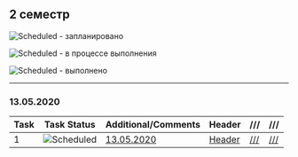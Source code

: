 ## 2 семестр


![Scheduled](https://github.com/AnzhelikaKravchuk/.NET-Training.-Spring-2019/blob/master/Pictures/icons-target.png) - запланировано

![Scheduled](https://github.com/AnzhelikaKravchuk/.NET-Training.-Spring-2019/blob/master/Pictures/icons-inprogress.png) - в процессе выполнения

![Scheduled](https://github.com/AnzhelikaKravchuk/.NET-Training.-Spring-2019/blob/master/Pictures/icons-ok.png) - выполнено

---

### 13.05.2020
| Task | Task Status | Additional/Comments | Header | /// | /// |  
| -------- | -------- | --------|  --------|  --------|  --------|  
| 1 | ![Scheduled](https://github.com/AnzhelikaKravchuk/.NET-Training.-Spring-2019/blob/master/Pictures/icons-ok.png)|[13.05.2020](https://github.com/DoraSafrv/PM.Safronovich.2019/tree/master/2%20%D1%81%D0%B5%D0%BC%D0%B5%D1%81%D1%82%D1%80/13.05.2020)|[Header](https://github.com/DoraSafrv/PM.Safronovich.2019/blob/master/2%20%D1%81%D0%B5%D0%BC%D0%B5%D1%81%D1%82%D1%80/13.05.2020/Student.h)|[///](https://github.com/DoraSafrv/PM.Safronovich.2019/blob/master/2%20%D1%81%D0%B5%D0%BC%D0%B5%D1%81%D1%82%D1%80/13.05.2020/Source.cpp)|[///](https://github.com/DoraSafrv/PM.Safronovich.2019/blob/master/2%20%D1%81%D0%B5%D0%BC%D0%B5%D1%81%D1%82%D1%80/13.05.2020/Student.cpp)

